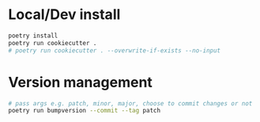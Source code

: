 # Local/Dev install
```bash
poetry install
poetry run cookiecutter .
# poetry run cookiecutter . --overwrite-if-exists --no-input
```

# Version management
```bash
# pass args e.g. patch, minor, major, choose to commit changes or not
poetry run bumpversion --commit --tag patch
```